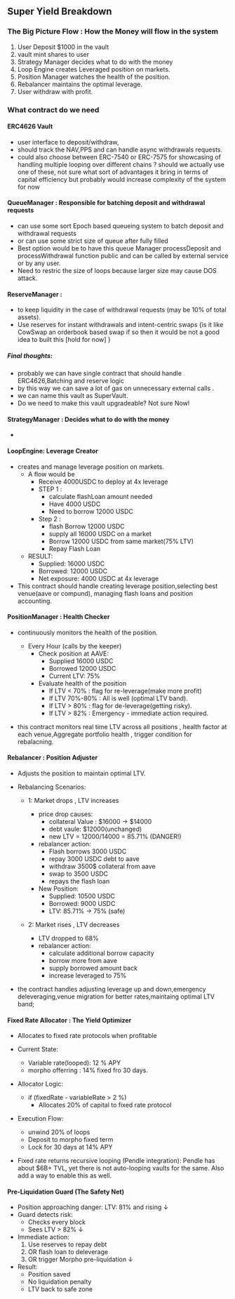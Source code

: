 ## Super Yield Breakdown

### The Big Picture Flow : How the Money will flow in the system
1. User Deposit $1000 in the vault
2. vault mint shares to user
3. Strategy Manager decides what to do with the money
4. Loop Engine creates Leveraged position on markets.
5. Position Manager watches the health of the position.
6. Rebalancer maintains the optimal leverage.
7. User withdraw with profit.


### What contract do we need

#### ERC4626 Vault 
- user interface to deposit/withdraw,
- should track the NAV,PPS and can handle async withdrawals requests. 
- could also choose between ERC-7540 or ERC-7575 for showcasing of handling multiple looping over different chains ? should we actually use one of these, not sure what sort of advantages it bring in terms of capital efficiency but probably would increase complexity of the system for now

#### QueueManager : Responsible for batching deposit and withdrawal requests
- can use some sort Epoch based queueing system to batch deposit and withdrawal requests
- or can use some strict size of queue after fully filled 
- Best option would be to have this queue Manager processDeposit and processWithdrawal function public and can be called by external service or by any user.
- Need to restric the size of loops because larger size may cause DOS attack.


#### ReserveManager :  
- to keep liquidity in the case of withdrawal requests (may be 10% of total assets).
- Use reserves for instant withdrawals and intent-centric swaps {is it like CowSwap an orderbook based swap if so then it would be not a good idea to built this [hold for now] }


##### Final thoughts:
- probably we can have single contract that should handle ERC4626,Batching and reserve logic
- by this way we can save a lot of gas on unnecessary external calls .
- we can name this vault as SuperVault.
- Do we need to make this vault upgradeable? Not sure Now!


#### StrategyManager : Decides what to do with the money
- 


#### LoopEngine: Leverage Creator
- creates and manage leverage position on markets.
    - A flow would be 
        - Receive 4000USDC to deploy at 4x leverage
        - STEP 1 : 
            - calculate flashLoan amount needed
            - Have 4000 USDC
            - Need to borrow 12000 USDC
        - Step 2 :
            - flash Borrow 12000 USDC
            - supply all 16000 USDC on a market
            - Borrow 12000 USDC from same market(75% LTV)
            - Repay Flash Loan
    - RESULT: 
        - Supplied: 16000 USDC
        - Borrowed: 12000 USDC
        - Net exposure: 4000 USDC at 4x leverage
- This contract should handle creating leverage position,selecting best venue(aave or compund),
managing flash loans and position accounting.

#### PositionManager : Health Checker

- continuously monitors the health of the position.
    - Every Hour (calls by the keeper)
        - Check position at AAVE: 
            - Supplied 16000 USDC
            - Borrowed 12000 USDC
            - Current LTV: 75%
        - Evaluate health of the position
            - If LTV < 70% : flag for re-leverage(make more profit)
            - If LTV 70%-80% : All is well (optimal LTV band).
            - If LTV > 80% : flag for de-leverage(getting risky).
            - If LTV > 82% : Emergency - immediate action required.
            
-  this contract monitors real time LTV across all positions , health factor at each venue,Aggregate portfolio health , trigger condition for rebalacning.

#### Rebalancer :  Position Adjuster
- Adjusts the position to maintain optimal LTV.
- Rebalancing Scenarios: 
    - 1: Market drops , LTV increases
        - price drop causes: 
            - collateral Value : $16000 -> $14000
            - debt vaule: $12000(unchanged)
            - new LTV = 12000/14000 = 85.71% (DANGER!)
        - rebalancer action: 
            - Flash borrows 3000 USDC 
            - repay 3000 USDC debt to aave
            - withdraw 3500$ collateral from aave
            - swap to 3500 USDC
            - repays the flash loan
        - New Position: 
            - Supplied: 10500 USDC
            - Borrowed: 9000 USDC
            - LTV: 85.71% -> 75% (safe)
    
    - 2: Market rises , LTV decreases
        - LTV dropped to 68%
        - rebalancer action: 
            - calculate additional borrow capacity
            - borrow more from aave
            - supply borrowed amount back
            - increase leveraged to 75%

- the contract handles adjusting leverage up and down,emergency deleveraging,venue migration for better rates,maintaing optimal LTV band; 


#### Fixed Rate Allocator : The Yield Optimizer
- Allocates to fixed rate protocols when profitable
- Current State: 
    - Variable rate(looped): 12 % APY
    - morpho offerring : 14% fixed fro 30 days.

- Allocator Logic: 
    - if (fixedRate - variableRate > 2 %)
        - Allocates 20% of capital to fixed rate protocol
- Execution Flow: 
     - unwind 20% of loops
     - Deposit to morpho fixed term
     - Lock for 30 days at 14% APY   

- Fixed rate returns recursive looping (Pendle integration): Pendle has about $6B+ TVL, yet there is not auto-looping vaults for the same. Also add a way to enable this as well.

#### Pre-Liquidation Guard (The Safety Net)

- Position approaching danger:
    LTV: 81% and rising
    ↓
- Guard detects risk:
    - Checks every block
    - Sees LTV > 82%
    ↓
- Immediate action:
    1. Use reserves to repay debt
    2. OR flash loan to deleverage
    3. OR trigger Morpho pre-liquidation
    ↓
- Result:
    - Position saved
    - No liquidation penalty
    - LTV back to safe zone

